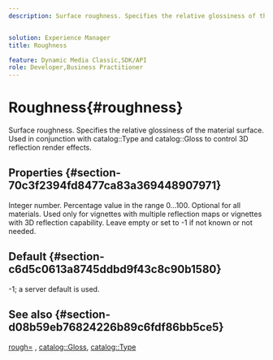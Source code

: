 ```yaml
---
description: Surface roughness. Specifies the relative glossiness of the material surface. Used in conjunction with catalog Type and catalog Gloss to control 3D reflection render effects.


solution: Experience Manager
title: Roughness

feature: Dynamic Media Classic,SDK/API
role: Developer,Business Practitioner
---
```


# Roughness{#roughness}

Surface roughness. Specifies the relative glossiness of the material surface. Used in conjunction with catalog::Type and catalog::Gloss to control 3D reflection render effects.

## Properties {#section-70c3f2394fd8477ca83a369448907971}

Integer number. Percentage value in the range 0…100. Optional for all materials. Used only for vignettes with multiple reflection maps or vignettes with 3D reflection capability. Leave empty or set to -1 if not known or not needed.

## Default {#section-c6d5c0613a8745ddbd9f43c8c90b1580}

-1; a server default is used.

## See also {#section-d08b59eb76824226b89c6fdf86bb5ce5}

[rough=](../../../../../ir-api/http-protocol/image-rendering-api-ref/c-ir-http-protocol-ref/c-ir-http-protocol-command-reference/r-ir-rough.md#reference-00add846b09f4dc39420bda1ca414180) , [catalog::Gloss](../../../../../ir-api/material-cat/image-rendering-api-ref/c-ir-material-catalog/c-ir-material-data-reference/r-ir-cat-gloss.md#reference-5277f62a67e2408ab94699aa712f1eeb), [catalog::Type](../../../../../ir-api/material-cat/image-rendering-api-ref/c-ir-material-catalog/c-ir-material-data-reference/r-ir-cat-type.md#reference-9bea147dda9f4e74bc0ec79dcc0d9161) 
